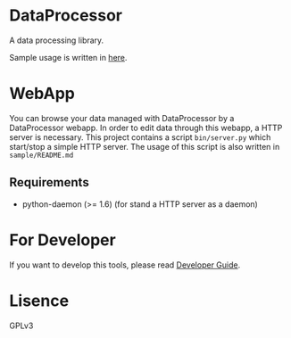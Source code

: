 DataProcessor
=============

A data processing library.

Sample usage is written in [here](sample/README.md "Sample Usage").

WebApp
======
You can browse your data managed with DataProcessor by a DataProcessor webapp.
In order to edit data through this webapp, a HTTP server is necessary.
This project contains a script `bin/server.py` which start/stop a simple HTTP server.
The usage of this script is also written in `sample/README.md`

Requirements
------------

- python-daemon (>= 1.6) (for stand a HTTP server as a daemon)


For Developer
=============

If you want to develop this tools, please read [Developer Guide](developer.md "Developer Guide").

Lisence
==========
GPLv3
